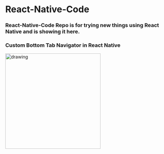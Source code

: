 # React-Native-Code

### React-Native-Code Repo is for trying new things using React Native and is showing it here.

### Custom Bottom Tab Navigator in React Native

<!-- ![image](https://www.linkpicture.com/q/Custom-Bottom-Tabs.jpg) -->

<!-- <img src="https://ibb.co/s29fZqG" alt="drawing" width="300" /> -->

<a href="https://imgbb.com/"><img src="https://i.ibb.co/wRhkf4X/Custom-Bottom-Tabs.jpg" alt="drawing" width="300" border="0" /></a>
